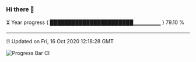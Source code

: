 ### Hi there 👋

⏳ Year progress { ███████████████████████▁▁▁▁▁▁▁ } 79.10 %

---

⏰ Updated on Fri, 16 Oct 2020 12:18:28 GMT

![Progress Bar CI](https://github.com/liununu/liununu/workflows/Progress%20Bar%20CI/badge.svg)
